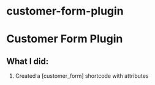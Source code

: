 # customer-form-plugin

# Customer Form Plugin

## What I did:
1. Created a [customer_form] shortcode with attributes
